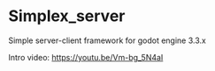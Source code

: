 # Simplex_server
 Simple server-client framework for godot engine 3.3.x


 Intro video: https://youtu.be/Vm-bg_5N4aI
